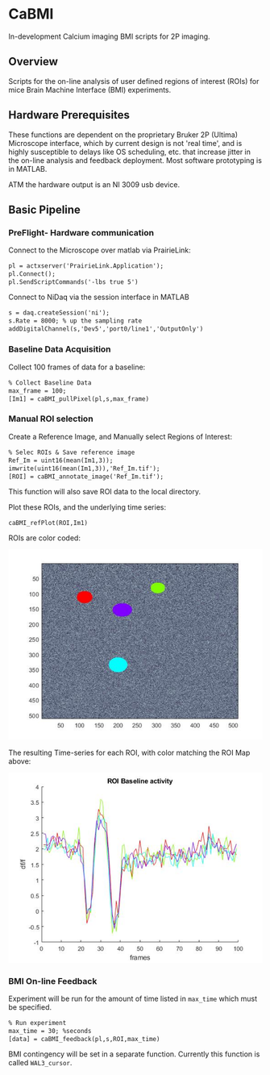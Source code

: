 # CaBMI
In-development Calcium imaging BMI scripts for 2P imaging.

## Overview

Scripts for the on-line analysis of user defined regions of interest (ROIs) for
mice Brain Machine Interface (BMI) experiments.

## Hardware Prerequisites

These functions are dependent on the proprietary Bruker 2P (Ultima) Microscope interface,
which by current design is not 'real time', and is highly susceptible to delays
like OS scheduling, etc. that increase jitter in the on-line analysis
and feedback deployment. Most software prototyping is in MATLAB.

 ATM the hardware output is an NI 3009 usb device.



## Basic Pipeline


### PreFlight- Hardware communication

Connect to the Microscope over matlab via PrairieLink:

```
pl = actxserver('PrairieLink.Application');
pl.Connect();
pl.SendScriptCommands('-lbs true 5')
```

Connect to NiDaq via the session interface in MATLAB

```
s = daq.createSession('ni');
s.Rate = 8000; % up the sampling rate
addDigitalChannel(s,'Dev5','port0/line1','OutputOnly')
```
### Baseline Data Acquisition

Collect 100 frames of data for a baseline:

```
% Collect Baseline Data
max_frame = 100;
[Im1] = caBMI_pullPixel(pl,s,max_frame)
```

### Manual ROI selection
Create a Reference Image, and Manually select Regions of Interest:
```
% Selec ROIs & Save reference image
Ref_Im = uint16(mean(Im1,3));
imwrite(uint16(mean(Im1,3)),'Ref_Im.tif');
[ROI] = caBMI_annotate_image('Ref_Im.tif');
```
This function will also save ROI data to the local directory.


Plot these ROIs, and the underlying time series:
```
caBMI_refPlot(ROI,Im1)
```

ROIs are color coded:

![ScreenShot](images/ROIs_1.jpg)

The resulting Time-series for each ROI, with color matching the ROI Map above:

![ScreenShot](images/ROIs_2.jpg)


### BMI On-line Feedback

Experiment will be run for the amount of time listed in ```max_time``` which must be specified.


```
% Run experiment
max_time = 30; %seconds
[data] = caBMI_feedback(pl,s,ROI,max_time)
```

BMI contingency will be set in a separate function. Currently this function is called ```WAL3_cursor```.


 
